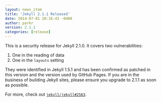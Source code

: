 ```yaml
---
layout: news_item
title: 'Jekyll 2.1.1 Released'
date: 2014-07-01 20:16:43 -0400
author: parkr
version: 2.1.1
categories: [release]
---
```


This is a security release for Jekyll 2.1.0. It covers two vulnerabilities:

1. One in the reading of data
2. One in the `layouts` setting

They were identified in Jekyll 1.5.1 and has been confirmed as patched
in this version and the version used by GitHub Pages. If you are in the
business of building Jekyll sites, please ensure you upgrade to 2.1.1 as
soon as possible.

For more, check out [`jekyll/jekyll#2563`](https://github.com/jekyll/jekyll/pull/2563).
